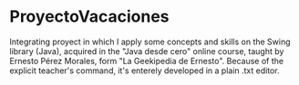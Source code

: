 # ProyectoVacaciones
Integrating proyect in which I apply some concepts and skills on the Swing library (Java), acquired in the "Java desde cero" online course, taught by Ernesto Pérez Morales, form "La Geekipedia de Ernesto". 
Because of the explicit teacher's command, it's enterely developed in a plain .txt editor.
